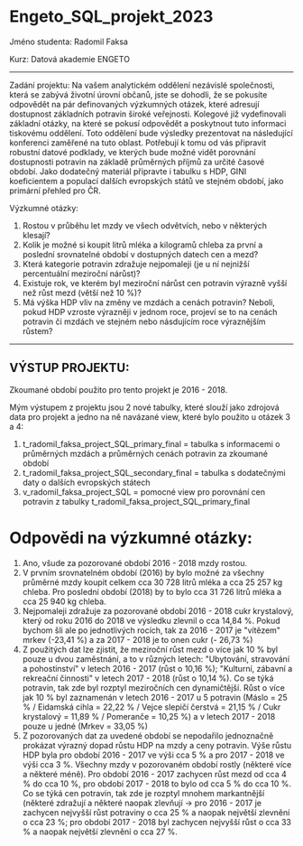 # Engeto_SQL_projekt_2023

Jméno studenta: Radomil Faksa

Kurz: Datová akademie ENGETO

---------------------------------------------------------------------------------------------------------------------------------------------------------------
Zadání projektu: 
Na vašem analytickém oddělení nezávislé společnosti, která se zabývá životní úrovní občanů, jste se dohodli, že se pokusíte odpovědět na pár definovaných výzkumných otázek, které adresují dostupnost základních potravin široké veřejnosti. Kolegové již vydefinovali základní otázky, na které se pokusí odpovědět a poskytnout tuto informaci tiskovému oddělení. Toto oddělení bude výsledky prezentovat na následující konferenci zaměřené na tuto oblast. Potřebují k tomu od vás připravit robustní datové podklady, ve kterých bude možné vidět porovnání dostupnosti potravin na základě průměrných příjmů za určité časové období. Jako dodatečný materiál připravte i tabulku s HDP, GINI koeficientem a populací dalších evropských států ve stejném období, jako primární přehled pro ČR.

Výzkumné otázky:
1) Rostou v průběhu let mzdy ve všech odvětvích, nebo v některých klesají?
2) Kolik je možné si koupit litrů mléka a kilogramů chleba za první a poslední srovnatelné období v dostupných datech cen a mezd?
3) Která kategorie potravin zdražuje nejpomaleji (je u ní nejnižší percentuální meziroční nárůst)?
4) Existuje rok, ve kterém byl meziroční nárůst cen potravin výrazně vyšší než růst mezd (větší než 10 %)?
5) Má výška HDP vliv na změny ve mzdách a cenách potravin? Neboli, pokud HDP vzroste výrazněji v jednom roce, projeví se to na cenách potravin či mzdách ve stejném nebo násdujícím roce výraznějším růstem?
---------------------------------------------------------------------------------------------------------------------------------------------------------------

## VÝSTUP PROJEKTU:
Zkoumané období použito pro tento projekt je 2016 - 2018.

Mým výstupem z projektu jsou 2 nové tabulky, které slouží jako zdrojová data pro projekt a jedno na ně navázané view, které bylo použito u otázek 3 a 4:

1) t_radomil_faksa_project_SQL_primary_final = tabulka s informacemi o průměrných mzdách a průměrných cenách potravin za zkoumané období
2) t_radomil_faksa_project_SQL_secondary_final = tabulka s dodatečnými daty o dalších evropských státech
3) v_radomil_faksa_project_SQL = pomocné view pro porovnání cen potravin z tabulky t_radomil_faksa_project_SQL_primary_final


# Odpovědi na výzkumné otázky:
1) Ano, všude za pozorované období 2016 - 2018 mzdy rostou.
2) V prvním srovnatelném období (2016) by bylo možné za všechny průměrné mzdy koupit celkem cca 30 728 litrů mléka a cca 25 257 kg chleba. Pro poslední období (2018) by to bylo cca 31 726 litrů mléka a cca 25 940 kg chleba.
3) Nejpomaleji zdražuje za pozorované období 2016 - 2018 cukr krystalový, který od roku 2016 do 2018 ve výsledku zlevnil o cca 14,84 %. Pokud bychom šli ale po jednotlivých rocích, tak za 2016 - 2017 je "vítězem" mrkev (-23,41 %) a za 2017 - 2018 je to onen cukr (- 26,73 %)
4) Z použitých dat lze zjistit, že meziroční růst mezd o více jak 10 % byl pouze u dvou zaměstnání, a to v různých letech: "Ubytování, stravování a pohostinství" v letech 2016 - 2017 (růst o 10,16 %); "Kulturní, zábavní a rekreační činnosti" v letech 2017 - 2018 (růst o 10,14 %). Co se týká potravin, tak zde byl rozptyl meziročních cen dynamičtější. Růst o více jak 10 % byl zaznamenán v letech 2016 - 2017 u 5 potravin (Máslo = 25 % / Eidamská cihla = 22,22 % / Vejce slepičí čerstvá = 21,15 % / Cukr krystalový = 11,89 % / Pomeranče = 10,25 %) a v letech 2017 - 2018 pouze u jedné (Mrkev = 33,05 %)
5) Z pozorovaných dat za uvedené období se nepodařilo jednoznačně prokázat výrazný dopad růstu HDP na mzdy a ceny potravin. Výše růstu HDP byla pro období 2016 - 2017 ve výši cca 5 % a pro 2017 - 2018 ve výši cca 3 %. Všechny mzdy v pozorovaném období rostly (některé více a některé méně). Pro období 2016 - 2017 zachycen růst mezd od cca 4 % do cca 10 %, pro období 2017 - 2018 to bylo od cca 5 % do cca 10 %. Co se týká cen potravin, tak zde je rozptyl mnohem markantnější (některé zdražují a některé naopak zlevňují -> pro 2016 - 2017 je zachycen nejvyšší růst potraviny o cca 25 % a naopak největší zlevnění o cca 23 %; pro období 2017 - 2018 byl zachycen nejvyšší růst o cca 33 % a naopak největší zlevnění o cca 27 %.
